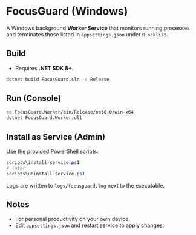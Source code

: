 
# FocusGuard (Windows)

A Windows background **Worker Service** that monitors running processes and terminates those listed in `appsettings.json` under `Blocklist`.

## Build
- Requires **.NET SDK 8+**.
```bash
dotnet build FocusGuard.sln -c Release
```

## Run (Console)
```bash
cd FocusGuard.Worker/bin/Release/net8.0/win-x64
dotnet FocusGuard.Worker.dll
```

## Install as Service (Admin)
Use the provided PowerShell scripts:

```powershell
scripts\install-service.ps1
# later
scripts\uninstall-service.ps1
```

Logs are written to `logs/focusguard.log` next to the executable.

## Notes
- For personal productivity on your own device.
- Edit `appsettings.json` and restart service to apply changes.
